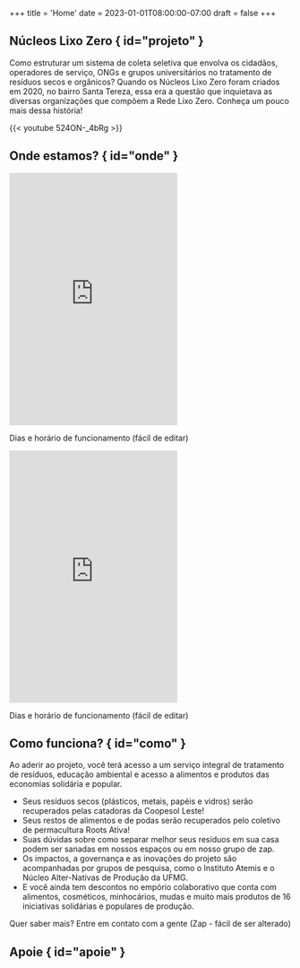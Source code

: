+++
title = 'Home'
date = 2023-01-01T08:00:00-07:00
draft = false
+++

## Núcleos Lixo Zero { id="projeto" }

Como estruturar um sistema de coleta seletiva que envolva os cidadãos, operadores de serviço, ONGs e grupos universitários no tratamento de resíduos secos e orgânicos? Quando os Núcleos Lixo Zero foram criados em 2020, no bairro Santa Tereza, essa era a questão que inquietava as diversas organizações que compõem a Rede Lixo Zero. Conheça um pouco mais dessa história!

{{< youtube 524ON-_4bRg >}}

## Onde estamos? { id="onde" }

<div class="flex flex-wrap lg:flex-nowrap">

<div class="w-full lg:w-1/2 lg:pr-4">
<iframe src="https://www.google.com/maps/embed?pb=!1m18!1m12!1m3!1d3751.2332948877033!2d-43.91463282422441!3d-19.914571437829387!2m3!1f0!2f0!3f0!3m2!1i1024!2i768!4f13.1!3m3!1m2!1s0xa69bf54b5786fb%3A0x818924aae9511f7!2sN%C3%BAcleo%20Lixo%20Zero%20-%20Bom%20Despacho!5e0!3m2!1sen!2sbr!4v1743974908800!5m2!1sen!2sbr" class="w-full" height="450" style="border:0;" allowfullscreen="" loading="lazy" referrerpolicy="no-referrer-when-downgrade"></iframe>

Dias e horário de funcionamento (fácil de editar)
</div>

<div class="w-full lg:w-1/2 lg:pl-4">
<iframe src="https://www.google.com/maps/embed?pb=!1m18!1m12!1m3!1d3751.2616597911!2d-43.923363024224685!3d-19.913375537792227!2m3!1f0!2f0!3f0!3m2!1i1024!2i768!4f13.1!3m3!1m2!1s0xa69b4cfc07e983%3A0xb682e96aebbdfa36!2sN%C3%BAcleo%20Lixo%20Zero%20da%20R.%20Anhanguera!5e0!3m2!1sen!2sbr!4v1743975470611!5m2!1sen!2sbr" class="w-full" height="450" style="border:0;" allowfullscreen="" loading="lazy" referrerpolicy="no-referrer-when-downgrade"></iframe>

Dias e horário de funcionamento (fácil de editar)
</div>

</div>

## Como funciona? { id="como" }

Ao aderir ao projeto, você terá acesso a um serviço integral de tratamento de resíduos, educação ambiental e acesso a alimentos e produtos das economias solidária e popular. 

- Seus resíduos secos (plásticos, metais, papéis e vidros) serão recuperados pelas catadoras da Coopesol Leste! 
- Seus restos de alimentos e de podas serão recuperados pelo coletivo de permacultura Roots Ativa! 
- Suas dúvidas sobre como separar melhor seus resíduos em sua casa podem ser sanadas em nossos espaços ou em nosso grupo de zap.
- Os impactos, a governança e as inovações do projeto são acompanhadas por grupos de pesquisa, como o Instituto Atemis e o Núcleo Alter-Nativas de Produção da UFMG.
- E você ainda tem descontos no empório colaborativo que conta com alimentos, cosméticos, minhocários, mudas e muito mais produtos de 16 iniciativas solidárias e populares de produção.

Quer saber mais? Entre em contato com a gente (Zap - fácil de ser alterado)


## Apoie { id="apoie" }
